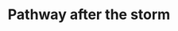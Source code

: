 ---
title: "Pathway after the storm"
picture: "/assets/camera-roll/2008/2008-05-31-pathway-after-the-storm/recon-4-036.jpg"
thumbnail: "/assets/camera-roll/2008/2008-05-31-pathway-after-the-storm/recon-4-036-thumbnail.jpg"
tags:
  - Recon 4
  - photograph
  - hail
  - mist
  - storm
---